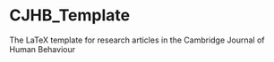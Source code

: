 # CJHB_Template
The LaTeX template for research articles in the Cambridge Journal of Human Behaviour
